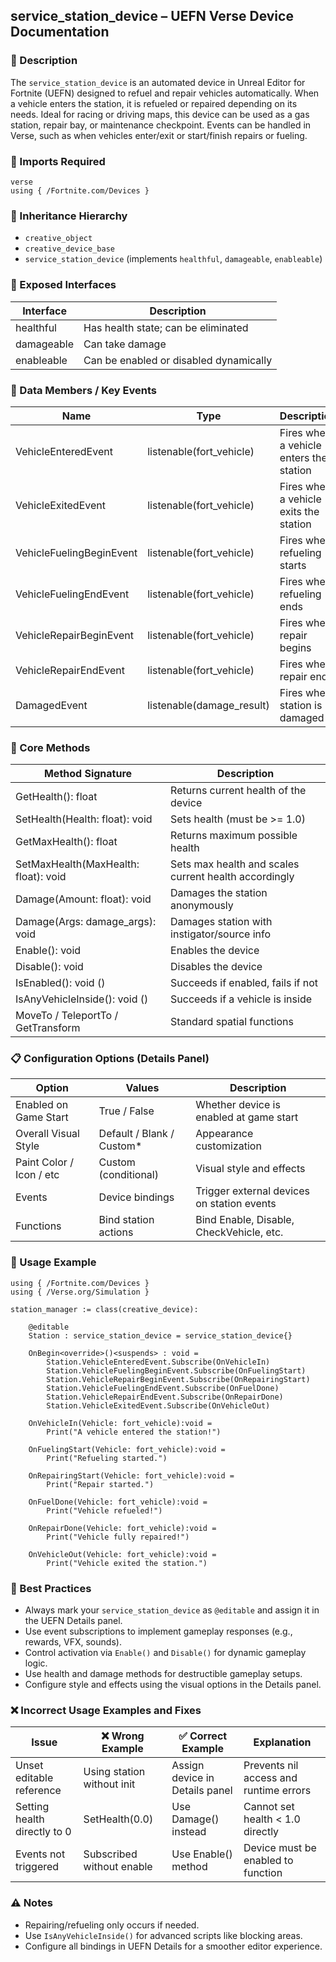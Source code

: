 ## service_station_device – UEFN Verse Device Documentation

### 🔹 Description
The `service_station_device` is an automated device in Unreal Editor for Fortnite (UEFN) designed to refuel and repair vehicles automatically. When a vehicle enters the station, it is refueled or repaired depending on its needs. Ideal for racing or driving maps, this device can be used as a gas station, repair bay, or maintenance checkpoint. Events can be handled in Verse, such as when vehicles enter/exit or start/finish repairs or fueling.

### 🧱 Imports Required
```verse
verse
using { /Fortnite.com/Devices }
```

### 🔗 Inheritance Hierarchy
- `creative_object`
- `creative_device_base`
- `service_station_device` (implements `healthful`, `damageable`, `enableable`)

### 🤝 Exposed Interfaces
| Interface   | Description                            |
|-------------|----------------------------------------|
| healthful   | Has health state; can be eliminated    |
| damageable  | Can take damage                        |
| enableable  | Can be enabled or disabled dynamically |

### 🧩 Data Members / Key Events
| Name                     | Type                          | Description                               |
|--------------------------|-------------------------------|-------------------------------------------|
| VehicleEnteredEvent      | listenable(fort_vehicle)      | Fires when a vehicle enters the station   |
| VehicleExitedEvent       | listenable(fort_vehicle)      | Fires when a vehicle exits the station    |
| VehicleFuelingBeginEvent | listenable(fort_vehicle)      | Fires when refueling starts               |
| VehicleFuelingEndEvent   | listenable(fort_vehicle)      | Fires when refueling ends                 |
| VehicleRepairBeginEvent  | listenable(fort_vehicle)      | Fires when repair begins                  |
| VehicleRepairEndEvent    | listenable(fort_vehicle)      | Fires when repair ends                    |
| DamagedEvent             | listenable(damage_result)     | Fires when station is damaged             |

### 🧰 Core Methods
| Method Signature                            | Description                                              |
|---------------------------------------------|----------------------------------------------------------|
| GetHealth(): float                          | Returns current health of the device                     |
| SetHealth(Health: float): void              | Sets health (must be >= 1.0)                            |
| GetMaxHealth(): float                       | Returns maximum possible health                         |
| SetMaxHealth(MaxHealth: float): void        | Sets max health and scales current health accordingly   |
| Damage(Amount: float): void                 | Damages the station anonymously                         |
| Damage(Args: damage_args): void             | Damages station with instigator/source info             |
| Enable(): void                              | Enables the device                                      |
| Disable(): void                             | Disables the device                                     |
| IsEnabled(): void (<decides>)               | Succeeds if enabled, fails if not                       |
| IsAnyVehicleInside(): void (<decides>)      | Succeeds if a vehicle is inside                         |
| MoveTo / TeleportTo / GetTransform          | Standard spatial functions                              |

### 📋 Configuration Options (Details Panel)
| Option                   | Values                     | Description                                            |
|--------------------------|-----------------------------|--------------------------------------------------------|
| Enabled on Game Start    | True / False                | Whether device is enabled at game start               |
| Overall Visual Style     | Default / Blank / Custom*   | Appearance customization                              |
| Paint Color / Icon / etc | Custom (conditional)        | Visual style and effects                              |
| Events                   | Device bindings             | Trigger external devices on station events            |
| Functions                | Bind station actions        | Bind Enable, Disable, CheckVehicle, etc.              |

### 🧰 Usage Example
```verse
using { /Fortnite.com/Devices }
using { /Verse.org/Simulation }

station_manager := class(creative_device):

    @editable
    Station : service_station_device = service_station_device{}

    OnBegin<override>()<suspends> : void =
        Station.VehicleEnteredEvent.Subscribe(OnVehicleIn)
        Station.VehicleFuelingBeginEvent.Subscribe(OnFuelingStart)
        Station.VehicleRepairBeginEvent.Subscribe(OnRepairingStart)
        Station.VehicleFuelingEndEvent.Subscribe(OnFuelDone)
        Station.VehicleRepairEndEvent.Subscribe(OnRepairDone)
        Station.VehicleExitedEvent.Subscribe(OnVehicleOut)

    OnVehicleIn(Vehicle: fort_vehicle):void =
        Print("A vehicle entered the station!")

    OnFuelingStart(Vehicle: fort_vehicle):void =
        Print("Refueling started.")

    OnRepairingStart(Vehicle: fort_vehicle):void =
        Print("Repair started.")

    OnFuelDone(Vehicle: fort_vehicle):void =
        Print("Vehicle refueled!")

    OnRepairDone(Vehicle: fort_vehicle):void =
        Print("Vehicle fully repaired!")

    OnVehicleOut(Vehicle: fort_vehicle):void =
        Print("Vehicle exited the station.")
```

### 🧠 Best Practices
- Always mark your `service_station_device` as `@editable` and assign it in the UEFN Details panel.
- Use event subscriptions to implement gameplay responses (e.g., rewards, VFX, sounds).
- Control activation via `Enable()` and `Disable()` for dynamic gameplay logic.
- Use health and damage methods for destructible gameplay setups.
- Configure style and effects using the visual options in the Details panel.

### ❌ Incorrect Usage Examples and Fixes
| Issue                             | ❌ Wrong Example         | ✅ Correct Example                  | Explanation                                          |
|----------------------------------|-----------------------------|----------------------------------------|------------------------------------------------------|
| Unset editable reference         | Using station without init | Assign device in Details panel         | Prevents nil access and runtime errors               |
| Setting health directly to 0     | SetHealth(0.0)             | Use Damage() instead                   | Cannot set health < 1.0 directly                     |
| Events not triggered             | Subscribed without enable  | Use Enable() method                    | Device must be enabled to function                  |

### ⚠️ Notes
- Repairing/refueling only occurs if needed.
- Use `IsAnyVehicleInside()` for advanced scripts like blocking areas.
- Configure all bindings in UEFN Details for a smoother editor experience.

